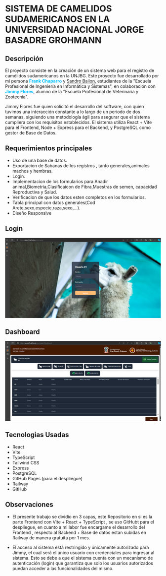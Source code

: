 
# SISTEMA DE CAMELIDOS SUDAMERICANOS EN LA UNIVERSIDAD NACIONAL JORGE BASADRE GROHMANN

## Descripción
El proyecto consiste en la creación de un sistema web para el registro de camélidos sudamericanos en la UNJBG. Este proyecto fue desarrollado por mi persona **<span style="color: #00BFFF">Frank Chaparro</span>** y [Sandro Bailon](https://github.com/m4wi), estudiantes de la "Escuela Profesional de Ingeniería en Informática y Sistemas", en colaboración con **<span style="color: #00BFFF">Jimmy Flores</span>**, alumno de la "Escuela Profesional de Veterinaria y Zootecnia".



Jimmy Flores fue quien solicitó el desarrollo del software, con quien tuvimos una interacción constante a lo largo de un período de dos semanas, siguiendo una metodología ágil para asegurar que el sistema cumpliera con los requisitos establecidos. El sistema utiliza React + Vite para el Frontend, Node + Express para el Backend, y PostgreSQL como gestor de Base de Datos.

## Requerimientos principales
  - Uso de una base de datos.
  - Exportacion de Sabanas de los registros , tanto generales,animales machos y hembras.
  - Login.
  - Implementacion de los formularios para Anadir animal,Biometria,Clasificaicon de Fibra,Muestras de semen, capacidad Reproductiva y Salud.
  - Verificacion de que los datos esten completos en los formularios.
  - Tabla principal con datos generales(Cod Arete,sexo,especie,raza,sexo,...).
  - Diseño Responsive

## Login
<p align="center">
  <a href="https://github.com/AtunN25/veterinaria">
    <img src="src/assets/login.png" alt="Veterinaria" width="800"/>
  </a>
</p>

## Dashboard
<p align="center">
  <a href="https://github.com/AtunN25/veterinaria">
    <img src="src/assets/dashboard.png" alt="Veterinaria" width="800"/>
  </a>
</p>

## Tecnologias Usadas
  - React 
  - Vite
  - TypeScript
  - Tailwind CSS
  - Express
  - PostgreSQL
  - GitHub Pages (para el despliegue)
  - Railway
  - GitHub

## Observaciones
  - El presente trabajo se dividio en 3 capas, este Repositorio en si es la parte Frontend con Vite + React + TypeScript , se uso GitHubt para el despliegue, en cuanto a mi labor fue encargame el desarrollo del Frontend , respecto al Backend + Base de datos estan subidas en Railway de manera gratuita por 1 mes.
    
  - El acceso al sistema está restringido y únicamente autorizado para Jimmy, el cual será el único usuario con credenciales para ingresar al sistema. Esto se debe a que el sistema cuenta con un mecanismo de autenticación (login) que garantiza que solo los usuarios autorizados puedan acceder a las funcionalidades del mismo.


